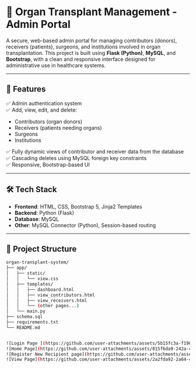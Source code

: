 # 🏥 Organ Transplant Management - Admin Portal

A secure, web-based admin portal for managing contributors (donors), receivers (patients), surgeons, and institutions involved in organ transplantation. This project is built using **Flask (Python)**, **MySQL**, and **Bootstrap**, with a clean and responsive interface designed for administrative use in healthcare systems.

---

## 📌 Features

✅ Admin authentication system  
✅ Add, view, edit, and delete:
- Contributors (organ donors)
- Receivers (patients needing organs)
- Surgeons
- Institutions

✅ Fully dynamic views of contributor and receiver data from the database  
✅ Cascading deletes using MySQL foreign key constraints  
✅ Responsive, Bootstrap-based UI  

---

## 🛠️ Tech Stack

- **Frontend**: HTML, CSS, Bootstrap 5, Jinja2 Templates  
- **Backend**: Python (Flask)  
- **Database**: MySQL  
- **Other**: MySQL Connector (Python), Session-based routing

---

## 📂 Project Structure

```bash
organ-transplant-system/
├── app/
│   ├── static/
│   │   └── view.css
│   ├── templates/
│   │   ├── dashboard.html
│   │   ├── view_contributors.html
│   │   ├── view_receivers.html
│   │   └── (other pages...)
│   └── main.py
├── schema.sql
├── requirements.txt
└── README.md


![Login Page ](https://github.com/user-attachments/assets/5b15fc3a-f196-4c1d-9666-ad0495db8ef1)
![Home Page](https://github.com/user-attachments/assets/815f6da9-242a-4896-8a34-78ee677b1e0e)
![Register New Recipient page](https://github.com/user-attachments/assets/c07584b8-b9e7-4ed4-9264-9d914ec97f18)
![View Page](https://github.com/user-attachments/assets/2a2fda92-2a64-4b90-a54f-741e2f4620f9)





